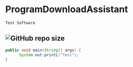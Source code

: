 # ProgramDownloadAssistant

``Test Software``

![GitHub repo size](https://img.shields.io/github/repo-size/skyhill2003/ProgramDownloadAssistant)
-----------------------------------------

```java
public void main(String[] args) {
      System.out.printL("Test");
}
```
